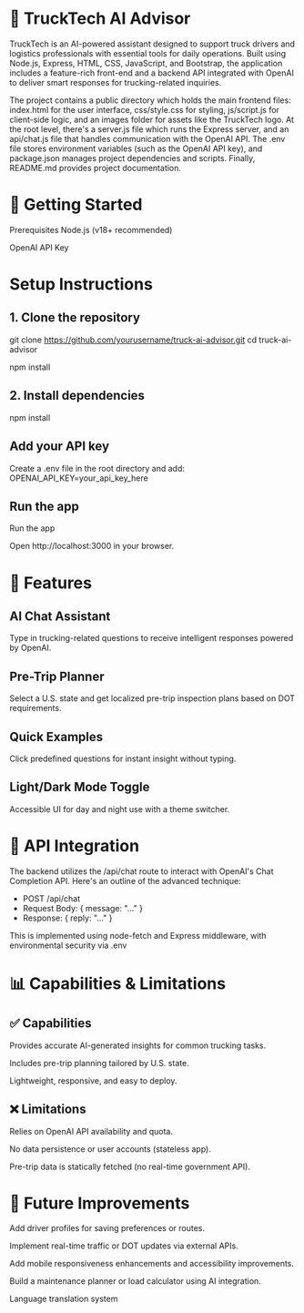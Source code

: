 # 🚛 TruckTech AI Advisor
TruckTech is an AI-powered assistant designed to support truck drivers and logistics professionals with essential tools for daily operations. Built using Node.js, Express, HTML, CSS, JavaScript, and Bootstrap, the application includes a feature-rich front-end and a backend API integrated with OpenAI to deliver smart responses for trucking-related inquiries.

The project contains a public directory which holds the main frontend files: index.html for the user interface, css/style.css for styling, js/script.js for client-side logic, and an images folder for assets like the TruckTech logo. At the root level, there's a server.js file which runs the Express server, and an api/chat.js file that handles communication with the OpenAI API. The .env file stores environment variables (such as the OpenAI API key), and package.json manages project dependencies and scripts. Finally, README.md provides project documentation.

# 🚀 Getting Started
Prerequisites
Node.js (v18+ recommended)

OpenAI API Key

# Setup Instructions
## 1. Clone the repository
git clone https://github.com/yourusername/truck-ai-advisor.git
cd truck-ai-advisor

npm install

## 2. Install dependencies
npm install

## Add your API key
Create a .env file in the root directory and add:
OPENAI_API_KEY=your_api_key_here

## Run the app
Run the app

Open http://localhost:3000 in your browser.

# 🧠 Features
## AI Chat Assistant
Type in trucking-related questions to receive intelligent responses powered by OpenAI.

## Pre-Trip Planner
Select a U.S. state and get localized pre-trip inspection plans based on DOT requirements.

## Quick Examples
Click predefined questions for instant insight without typing.

## Light/Dark Mode Toggle
Accessible UI for day and night use with a theme switcher.

# 🔌 API Integration
The backend utilizes the /api/chat route to interact with OpenAI's Chat Completion API. Here's an outline of the advanced technique:

- POST /api/chat
- Request Body: { message: "..." }
- Response: { reply: "..." }

This is implemented using node-fetch and Express middleware, with environmental security via .env

# 📊 Capabilities & Limitations
## ✅ Capabilities
Provides accurate AI-generated insights for common trucking tasks.

Includes pre-trip planning tailored by U.S. state.

Lightweight, responsive, and easy to deploy.

## ❌ Limitations
Relies on OpenAI API availability and quota.

No data persistence or user accounts (stateless app).

Pre-trip data is statically fetched (no real-time government API).

# 🔮 Future Improvements
Add driver profiles for saving preferences or routes.

Implement real-time traffic or DOT updates via external APIs.

Add mobile responsiveness enhancements and accessibility improvements.

Build a maintenance planner or load calculator using AI integration.

Language translation system

